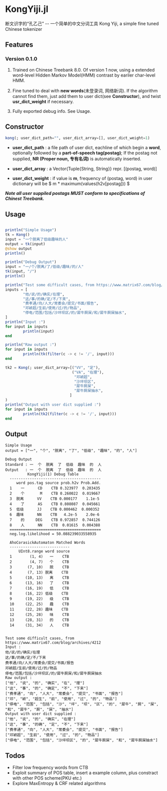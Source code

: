 # KongYiji.jl
断文识字的“孔乙己” -- 一个简单的中文分词工具
Kong Yiji, a simple fine tuned Chinese tokenizer

## Features

### Version 0.1.0
                
1. Trained on Chinese Treebank 8.0. Of version 1 now, using a extended word-level Hidden Markov Model(HMM) contrast by eariler char-level HMM. 

2. Fine tuned to deal with **new words**(未登录词, 网络新词). If the algorithm cannot find them, just add them to user dict(see **Constructor**), and twist **usr_dict_weight** if necessary.

3. Fully exported debug info. See Usage.

## Constructor
```julia
kong(; user_dict_path="", user_dict_array=[], user_dict_weight=1)
```
        
+  **user_dict_path** : a file path of user dict, eachline of which begin a **word**, optionally followed by a **part-of-speech tag(postag)**;
                               If the postag not supplied, **NR (Proper noun, 专有名词)** is automatically inserted. 
+ **user_dict_array** : a Vector{Tuple{String, String}} repr. [(postag, word)]
        
+ **user_dict_weight** : if value is **m**, frequency of (postag, word) in user dictionary will be $ m * maximum(values(h2v[postag])) $

***Note all user suppiled postags MUST conform to specifications of Chinest Treebank.***

## Usage

``` Julia

println("Simple Usage")
tk = Kong()
input = "一个脱离了低级趣味的人"
output = tk(input)
@show output
println()

println("Debug Output")
input = "一/个/脱离/了/低级/趣味/的/人"
tk(input, "/")
println()

println("Test some difficult cases, from https://www.matrix67.com/blog/archives/4212")
inputs = [
        "他/说/的/确实/在理",
        "这/事/的确/定/不/下来",
        "费孝通/向/人大/常委会/提交/书面/报告",
        "邓颖超/生前/使用/过/的/物品",
        "停电/范围/包括/沙坪坝区/的/犀牛屙屎/和/犀牛屙屎抽水",
]
println("Input :")
for input in inputs
        println(input)
end

println("Raw output :")
for input in inputs
        println(tk(filter(c -> c != '/', input)))
end

tk2 = Kong(; user_dict_array=[("VV", "定"),
                              ("VA", "在理"),
                               "邓颖超",
                               "沙坪坝区", 
                               "犀牛屙屎",
                               "犀牛屙屎抽水",
                             ]
)
println("Output with user dict supplied :")
for input in inputs
        println(tk2(filter(c -> c != '/', input)))
end
```

## Output
```
Simple Usage
output = ["一", "个", "脱离", "了", "低级", "趣味", "的", "人"]

Debug Output
Standard : 一  个  脱离  了  低级  趣味  的  人
Output   : 一  个  脱离  了  低级  趣味  的  人
          KongYiji(1) Debug Table
  -----------------------------------------
     word pos.tag source prob.h2v Prob.Add.
  1    一      CD    CTB 0.323977  0.203435
  2    个       M    CTB 0.260022  0.019667
  3  脱离      VV    CTB 0.000177    1.1e-5
  4    了      AS    CTB 0.808087  0.045661
  5  低级      JJ    CTB 0.000462  0.000352
  6  趣味      NN    CTB   4.2e-5    2.0e-6
  7    的     DEG    CTB 0.972857  0.744126
  8    人      NN    CTB  0.01615  0.004388
  =========================================
  neg.log.likelihood = 50.088239033558935

  AhoCorasickAutomaton Matched Words
  ---------------------------
      UInt8.range word source
  1        (1, 4)   一    CTB
  2        (4, 7)   个    CTB
  3       (7, 10)   脱    CTB
  4       (7, 13) 脱离    CTB
  5      (10, 13)   离    CTB
  6      (13, 16)   了    CTB
  7      (16, 19)   低    CTB
  8      (16, 22) 低级    CTB
  9      (19, 22)   级    CTB
  10     (22, 25)   趣    CTB
  11     (22, 28) 趣味    CTB
  12     (25, 28)   味    CTB
  13     (28, 31)   的    CTB
  14     (31, 34)   人    CTB


Test some difficult cases, from https://www.matrix67.com/blog/archives/4212
Input :
他/说/的/确实/在理
这/事/的确/定/不/下来
费孝通/向/人大/常委会/提交/书面/报告
邓颖超/生前/使用/过/的/物品
停电/范围/包括/沙坪坝区/的/犀牛屙屎/和/犀牛屙屎抽水
Raw output :
["他", "说", "的", "确实", "在", "理"]
["这", "事", "的", "确定", "不", "下来"]
["费孝通", "向", "人大", "常委会", "提交", "书面", "报告"]
["邓", "颖", "超生", "前", "使用", "过", "的", "物品"]
["停电", "范围", "包括", "沙", "坪", "坝", "区", "的", "犀牛", "屙", "屎", "和", "犀牛", "屙", "屎", "抽水"]
Output with user dict supplied :
["他", "说", "的", "确实", "在理"]
["这", "事", "的确", "定", "不", "下来"]
["费孝通", "向", "人大", "常委会", "提交", "书面", "报告"]
["邓颖超", "生前", "使用", "过", "的", "物品"]
["停电", "范围", "包括", "沙坪坝区", "的", "犀牛屙屎", "和", "犀牛屙屎抽水"]
```

## Todos
+ Filter low frequency words from CTB
+ Exploit summary of POS table, insert a example column, plus constract with other POS scheme(PKU etc.)
+ Explore MaxEntropy & CRF related algorithms
<!--stackedit_data:
eyJoaXN0b3J5IjpbLTIwMDY4ODQ4NF19
-->